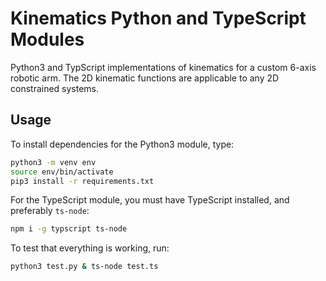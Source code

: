 # Kinematics Python and TypeScript Modules

Python3 and TypScript implementations of kinematics for a custom 6-axis robotic arm. The 2D kinematic functions are applicable to any 2D constrained systems.

## Usage

To install dependencies for the Python3 module, type:

```bash
python3 -m venv env
source env/bin/activate
pip3 install -r requirements.txt
```

For the TypeScript module, you must have TypeScript installed, and preferably `ts-node`:

```bash
npm i -g typscript ts-node
```

To test that everything is working, run:

```bash
python3 test.py & ts-node test.ts
```
